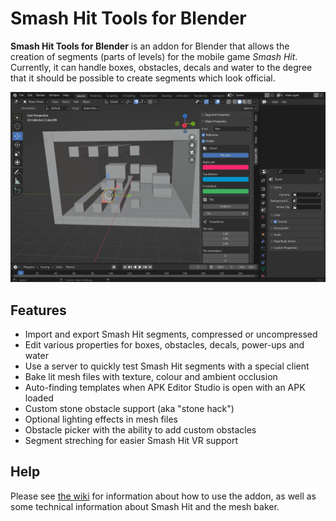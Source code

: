 # Smash Hit Tools for Blender

**Smash Hit Tools for Blender** is an addon for Blender that allows the creation of segments (parts of levels) for the mobile game *Smash Hit*. Currently, it can handle boxes, obstacles, decals and water to the degree that it should be possible to create segments which look official.

![Screenshot](docs/screen.png)

## Features

 * Import and export Smash Hit segments, compressed or uncompressed
 * Edit various properties for boxes, obstacles, decals, power-ups and water
 * Use a server to quickly test Smash Hit segments with a special client
 * Bake lit mesh files with texture, colour and ambient occlusion
 * Auto-finding templates when APK Editor Studio is open with an APK loaded
 * Custom stone obstacle support (aka "stone hack")
 * Optional lighting effects in mesh files
 * Obstacle picker with the ability to add custom obstacles
 * Segment streching for easier Smash Hit VR support

## Help

Please see [the wiki](https://github.com/Smashing-Tech/Smash-Hit-Blender-Tools/wiki) for information about how to use the addon, as well as some technical information about Smash Hit and the mesh baker.
